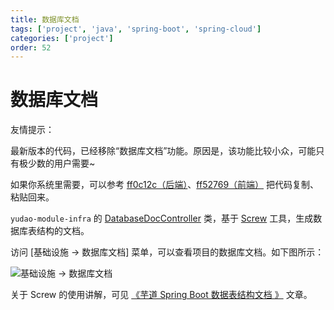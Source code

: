 ```yaml
---
title: 数据库文档
tags: ['project', 'java', 'spring-boot', 'spring-cloud']
categories: ['project']
order: 52
---
```

# 数据库文档

友情提示：

 最新版本的代码，已经移除“数据库文档”功能。原因是，该功能比较小众，可能只有极少数的用户需要~

 如果你系统里需要，可以参考 [ff0c12c（后端）](https://gitee.com/zhijiantianya/ruoyi-vue-pro/commit/ff5276998cb956fc0878bf39a194040378ce7363)、[ff52769（前端）](https://gitee.com/zhijiantianya/ruoyi-vue-pro/commit/ff5276998cb956fc0878bf39a194040378ce7363) 把代码复制、粘贴回来。

 `yudao-module-infra` 的 [DatabaseDocController](https://github.com/YunaiV/ruoyi-vue-pro/blob/master/yudao-module-infra/yudao-module-infra-biz/src/main/java/cn/iocoder/yudao/module/infra/controller/admin/db/DatabaseDocController.java) 类，基于 [Screw](https://github.com/pingfangushi/screw) 工具，生成数据库表结构的文档。

 访问 [基础设施 -> 数据库文档] 菜单，可以查看项目的数据库文档。如下图所示：

 ![基础设施 -> 数据库文档](https://doc.iocoder.cn/img/%E6%95%B0%E6%8D%AE%E5%BA%93%E6%96%87%E6%A1%A3/01.png)

 关于 Screw 的使用讲解，可见 [《芋道 Spring Boot 数据表结构文档 》](https://www.iocoder.cn/Spring-Boot/DB-Doc-screw/?yudao) 文章。
